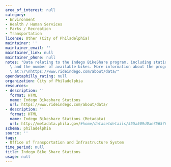 ```yaml
---
area_of_interest: null
category:
- Environment
- Health / Human Services
- Parks / Recreation
- Transportation
license: Other (City of Philadelphia)
maintainer: ''
maintainer_email: ''
maintainer_link: null
maintainer_phone: null
notes: "Data relating to the Indego BikeShare program, including station locations\
  \ and the number of available bikes. More information about the program is available\
  \ at:\r\nhttps://www.rideindego.com/about/data/"
opendataphilly_rating: null
organization: City of Philadelphia
resources:
- description: ''
  format: HTML
  name: Indego Bikeshare Stations
  url: https://www.rideindego.com/about/data/
- description: ''
  format: HTML
  name: Indego Bikeshare Stations (Metadata)
  url: http://metadata.phila.gov/#home/datasetdetails/555a509d0ae7565761d9578c/representationdetails/5592d91f57efad1c29b97937/
schema: philadelphia
source: ''
tags:
- Office of Transportation and Infrastructure System
time_period: null
title: Indego Bike Share Stations
usage: null
---
```

